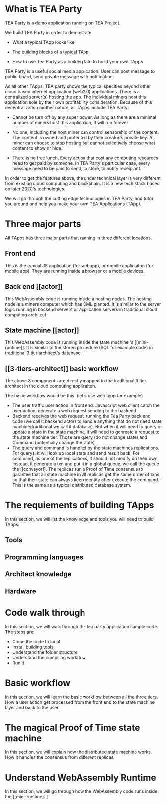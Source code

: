 # What is TEA Party

TEA Party is a demo application running on TEA Project. 

We build TEA Party in order to demostrate 

- What a typical TApp looks like

- The building blocks of a typical TApp

- How to use Tea Party as a boilderplate to build your own TApps

  

TEA Party is a useful social media application. User can post message to public board, send private message with notification.

  

As all other TApps, TEA party shows the typical specities beyond other cloud based internet application (web2.0) applications. There is a centralized server(s) hosting the app. The individual miners host this application sole by their own profitability consideration. Because of this decentralization mother nature, all TApps include TEA Party:

- Cannot be turn off by any super power. As long as there are a minimal number of miners host this application, it will run forever

- No one, including the host miner can control sensorship of the content. The content is owned and protected by their creator's private key. A miner can choose to stop hosting but cannot selectively choose what content to show or hide.

- There is no free lunch. Every action that cost any computing resources need to get paid by someone. In TEA Party's particular case, every message need to be paid to send, to store, to notify receipiant. 

  

In order to get the features above, the under technical layer is very different from existing cloud computing and blockchain. It is a new tech stack based on later 2020's technologies. 

  

We will go through the cutting edge technologies in TEA Party, and tutor you around and help you make your own TEA Applications (TApp).

  

# Three major parts
All TApps has three major parts that running in three different locations.
## Front end 
This is the typical JS application (for webapp), or mobile applicaiton (for mobile app). They are running inside a browser or a mobile devices.

## Back end [[actor]]
This WebAssembly code is running inside a hosting nodes. The hosting node is a miners computer which has CML planted. It is similar to the server logic running in backend servers or application servers in traditional cloud computing architect.

## State machine [[actor]]
This WebAssembly code is running inside the state machine 's [[mini-runtime]]. It is similar to the stored procedure (SQL for example code) in traditional 3 tier architect's database.

## [[3-tiers-architect]] basic workflow

The above 3 components are directly mapped to the traditional 3 tier architect in the cloud computing applicaiton.

The basic workflow would be this: (let's use web tapp for example)
- The user traffic user action in front end. Javascript web client catch the user action, generate a web request sending to the backend
- Backend receives the web request, running the Tea Party back end code (we call it backend actor) to handle anything that do not need state machine(traditional we call it database). But when it will need to query or update a state in the state machine, it will need to genreate a request to the state machine tier. Those are query (do not change state) and Command (potentially change the state)
- The query and command is handled by the state machines replications. For querys, it will look up local state and send result back. For command, as one of the replications, it should not modify on their own, Instead, it generate a txn and put it in a global queue, we call the queue the [[conveyor]]. The replicas run a Proof of Time consensus to garantee that all state machine in all replicas get the same order of txns, so that their state can always keep identity after execute the command. This is the same as a typical distributed database system.
# The requiements of building TApps
In this section, we will list the knowledge and tools you will need to build TApps.
## Tools
## Programming languages
## Architect knowledge
## Hardware

# Code walk through
In this section, we will walk through the tea party application sample code. 
The steps are:
- Clone the code to local
- Install building tools
- Understand the folder structure
- Understand the compiling workflow
- Run it
# Basic workflow
In this section, we will learn the basic workflow between all the three tiers. How a user action get processed from the front end to the state machine layer and back to the user.

# The magical Proof of Time state machine
In this section, we will explain how the distributed state machine works. How it handles the consensus from different replicas

# Understand WebAssembly Runtime
In this section, we will go through how the WebAssembly code runs inside the [[mini-runtime]. 
]